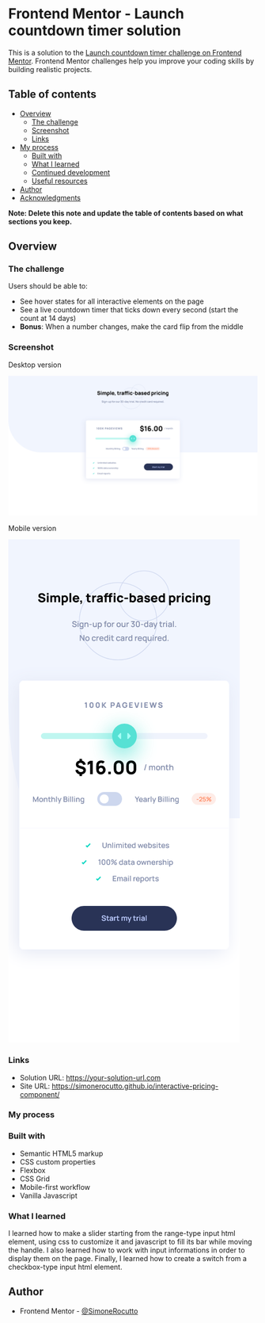 # Frontend Mentor - Launch countdown timer solution

This is a solution to the [Launch countdown timer challenge on Frontend Mentor](https://www.frontendmentor.io/challenges/launch-countdown-timer-N0XkGfyz-). Frontend Mentor challenges help you improve your coding skills by building realistic projects. 

## Table of contents

- [Overview](#overview)
  - [The challenge](#the-challenge)
  - [Screenshot](#screenshot)
  - [Links](#links)
- [My process](#my-process)
  - [Built with](#built-with)
  - [What I learned](#what-i-learned)
  - [Continued development](#continued-development)
  - [Useful resources](#useful-resources)
- [Author](#author)
- [Acknowledgments](#acknowledgments)

**Note: Delete this note and update the table of contents based on what sections you keep.**

## Overview

### The challenge

Users should be able to:

- See hover states for all interactive elements on the page
- See a live countdown timer that ticks down every second (start the count at 14 days)
- **Bonus**: When a number changes, make the card flip from the middle

### Screenshot

Desktop version

![Desktop version](https://github.com/SimoneRocutto/interactive-pricing-component/blob/master/results/desktop%20screenshot.png?raw=true)

Mobile version

![Mobile version](https://github.com/SimoneRocutto/interactive-pricing-component/blob/master/results/mobile%20screenshot.png?raw=true)

### Links

- Solution URL: https://your-solution-url.com
- Site URL: https://simonerocutto.github.io/interactive-pricing-component/

### My process
### Built with

- Semantic HTML5 markup
- CSS custom properties
- Flexbox
- CSS Grid
- Mobile-first workflow
- Vanilla Javascript

### What I learned

I learned how to make a slider starting from the range-type input html element, using css to customize it and javascript to fill its bar while moving the handle.
I also learned how to work with input informations in order to display them on the page.
Finally, I learned how to create a switch from a checkbox-type input html element. 
## Author

- Frontend Mentor - [@SimoneRocutto](https://www.frontendmentor.io/profile/SimoneRocutto)
